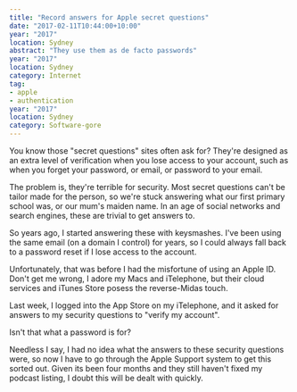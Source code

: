 ```yaml
---
title: "Record answers for Apple secret questions"
date: "2017-02-11T10:44:00+10:00"
year: "2017"
location: Sydney
abstract: "They use them as de facto passwords"
year: "2017"
location: Sydney
category: Internet
tag:
- apple
- authentication
year: "2017"
location: Sydney
category: Software-gore
---
```

You know those "secret questions" sites often ask for? They're designed as an extra level of verification when you lose access to your account, such as when you forget your password, or email, or password to your email.

The problem is, they're terrible for security. Most secret questions can't be tailor made for the person, so we're stuck answering what our first primary school was, or our mum's maiden name. In an age of social networks and search engines, these are trivial to get answers to.

So years ago, I started answering these with keysmashes. I've been using the same email (on a domain I control) for years, so I could always fall back to a password reset if I lose access to the account.

Unfortunately, that was before I had the misfortune of using an Apple ID. Don't get me wrong, I adore my Macs and iTelephone, but their cloud services and iTunes Store posess the reverse-Midas touch.

Last week, I logged into the App Store on my iTelephone, and it asked for answers to my security questions to "verify my account".

Isn't that what a password is for?

Needless I say, I had no idea what the answers to these security questions were, so now I have to go through the Apple Support system to get this sorted out. Given its been four months and they still haven't fixed my podcast listing, I doubt this will be dealt with quickly.

